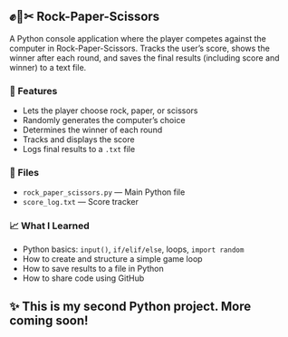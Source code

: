 ## ✊📄✂ Rock-Paper-Scissors  
A Python console application where the player competes against the computer in Rock-Paper-Scissors. Tracks the user’s score, shows the winner after each round, and saves the final results (including score and winner) to a text file.  

### 🚀 Features  
- Lets the player choose rock, paper, or scissors  
- Randomly generates the computer’s choice  
- Determines the winner of each round  
- Tracks and displays the score  
- Logs final results to a `.txt` file  

### 📁 Files  
- `rock_paper_scissors.py` — Main Python file  
- `score_log.txt` — Score tracker  

### 📈 What I Learned  
- Python basics: `input()`, `if/elif/else`, loops, `import random`  
- How to create and structure a simple game loop  
- How to save results to a file in Python  
- How to share code using GitHub  

## ✨ This is my second Python project. More coming soon!  
